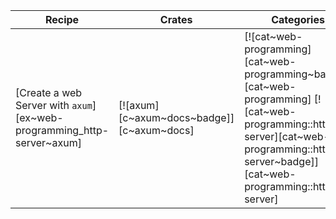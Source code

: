 | Recipe | Crates | Categories |
|---|---|---|
| [Create a web Server with `axum`][ex~web-programming_http-server~axum] | [![axum][c~axum~docs~badge]][c~axum~docs] | [![cat~web-programming][cat~web-programming~badge]][cat~web-programming] [![cat~web-programming::http-server][cat~web-programming::http-server~badge]][cat~web-programming::http-server] |
